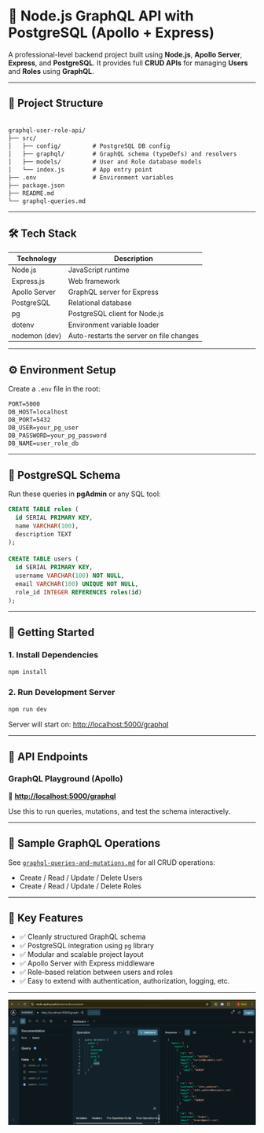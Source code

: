 # 🚀 Node.js GraphQL API with PostgreSQL (Apollo + Express)

A professional-level backend project built using **Node.js**, **Apollo Server**, **Express**, and **PostgreSQL**. It provides full **CRUD APIs** for managing **Users** and **Roles** using **GraphQL**.

---

## 📂 Project Structure

```

graphql-user-role-api/
├── src/
│   ├── config/         # PostgreSQL DB config
│   ├── graphql/        # GraphQL schema (typeDefs) and resolvers
│   ├── models/         # User and Role database models
│   └── index.js        # App entry point
├── .env                # Environment variables
├── package.json
├── README.md
└── graphql-queries.md

````

---

## 🛠️ Tech Stack

| Technology           | Description                              |
|----------------------|------------------------------------------|
| Node.js              | JavaScript runtime                       |
| Express.js           | Web framework                            |
| Apollo Server        | GraphQL server for Express               |
| PostgreSQL           | Relational database                      |
| pg                   | PostgreSQL client for Node.js            |
| dotenv               | Environment variable loader              |
| nodemon (dev)        | Auto-restarts the server on file changes |

---

## ⚙️ Environment Setup

Create a `.env` file in the root:

```env
PORT=5000
DB_HOST=localhost
DB_PORT=5432
DB_USER=your_pg_user
DB_PASSWORD=your_pg_password
DB_NAME=user_role_db
````

---

## 🧱 PostgreSQL Schema

Run these queries in **pgAdmin** or any SQL tool:

```sql
CREATE TABLE roles (
  id SERIAL PRIMARY KEY,
  name VARCHAR(100),
  description TEXT
);

CREATE TABLE users (
  id SERIAL PRIMARY KEY,
  username VARCHAR(100) NOT NULL,
  email VARCHAR(100) UNIQUE NOT NULL,
  role_id INTEGER REFERENCES roles(id)
);
```

---

## 🚀 Getting Started

### 1. Install Dependencies

```bash
npm install
```

### 2. Run Development Server

```bash
npm run dev
```

Server will start on: [http://localhost:5000/graphql](http://localhost:5000/graphql)

---

## 🔌 API Endpoints

### GraphQL Playground (Apollo)

📍 **[http://localhost:5000/graphql](http://localhost:5000/graphql)**

Use this to run queries, mutations, and test the schema interactively.

---

## 🧪 Sample GraphQL Operations

See [`graphql-queries-and-mutations.md`](./graphql-queries-and-mutations.md) for all CRUD operations:

* Create / Read / Update / Delete Users
* Create / Read / Update / Delete Roles

---

## 🧠 Key Features

* ✅ Cleanly structured GraphQL schema
* ✅ PostgreSQL integration using `pg` library
* ✅ Modular and scalable project layout
* ✅ Apollo Server with Express middleware
* ✅ Role-based relation between users and roles
* ✅ Easy to extend with authentication, authorization, logging, etc.

---

![alt text](image.png)

